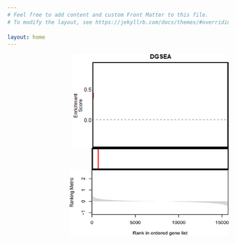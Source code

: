 ```yaml
---
# Feel free to add content and custom Front Matter to this file.
# To modify the layout, see https://jekyllrb.com/docs/themes/#overriding-theme-defaults

layout: home
---
```





<img style = "float: right;" src="https://raw.githubusercontent.com/JamesJoly/DGSEA/master/docs/assets/images/Animated_mtn_plot.gif" width = "355" height = "215">

<img align = "right" style="clear: right;" src="https://raw.githubusercontent.com/JamesJoly/DGSEA/master/docs/assets/images/animated_pos_hits.gif" width = "312" height = "50">

<img align = "right" style="clear: right;" src="https://raw.githubusercontent.com/JamesJoly/DGSEA/master/docs/assets/images/gene%20expression.png" width = "362" height = "150">

